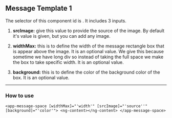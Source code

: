 ## Message Template 1

The selector of this component id is **<app-message-space>**. It includes 3 inputs.

1. **srcImage:** give this value to provide the source of the image. By default it's value is given, but you can add any image.

2. **widthMax:** this is to define the width of the message rectangle box that is appear above the image. It is an optional value. We give this because sometime we have long div so instead of taking the full space we make the box to take specific width. It is an optional value. 

3. **background:** this is to define the color of the background color of the box. It is an optional value. 

<hr>

### How to use 

`<app-message-space [widthMax]="'width'" [srcImage]="'source''" [background]="'color'"> <ng-content></ng-content> </app-message-space>`
